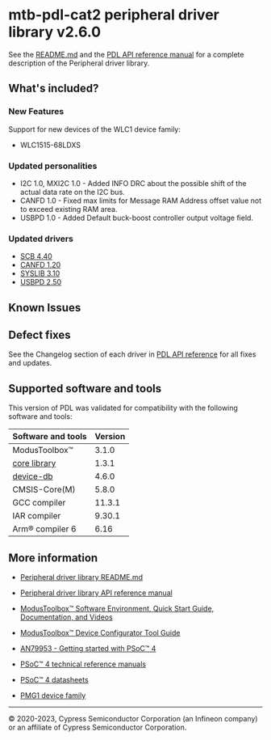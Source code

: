 # mtb-pdl-cat2 peripheral driver library v2.6.0

See the [README.md](./README.md) and the
[PDL API reference manual](https://infineon.github.io/mtb-pdl-cat2/pdl_api_reference_manual/html/index.html)
for a complete description of the Peripheral driver library.

## What's included?

### New Features
Support for new devices of the WLC1 device family:
- WLC1515-68LDXS

### Updated personalities

- I2C 1.0, MXI2C 1.0 - Added INFO DRC about the possible shift of the actual data rate on the I2C bus.
- CANFD 1.0 - Fixed max limits for Message RAM Address offset value not to exceed existing RAM area.
- USBPD 1.0 - Added Default buck-boost controller output voltage field.

### Updated drivers

- [SCB 4.40](https://infineon.github.io/mtb-pdl-cat2/pdl_api_reference_manual/html/group__group__scb.html)
- [CANFD 1.20](https://infineon.github.io/mtb-pdl-cat2/pdl_api_reference_manual/html/group__group__canfd.html)
- [SYSLIB 3.10](https://infineon.github.io/mtb-pdl-cat2/pdl_api_reference_manual/html/group__group__syslib.html)
- [USBPD 2.50](https://infineon.github.io/mtb-pdl-cat2/pdl_api_reference_manual/html/group__group__usbpd.html)

## Known Issues

## Defect fixes

See the Changelog section of each driver in [PDL API reference](https://infineon.github.io/mtb-pdl-cat2/pdl_api_reference_manual/html/modules.html) for all fixes and updates.

## Supported software and tools

This version of PDL was validated for compatibility with the following software and tools:

| Software and tools                                                            | Version      |
| :---                                                                          | :----        |
| ModusToolbox&trade;                                                           |  3.1.0       |
| [core library](https://github.com/Infineon/core-lib)                          |  1.3.1       |
| [device-db](https://github.com/Infineon/device-db)                            |  4.6.0       |
| CMSIS-Core(M)                                                                 |  5.8.0       |
| GCC compiler                                                                  | 11.3.1       |
| IAR compiler                                                                  |  9.30.1      |
| Arm&reg; compiler 6                                                           |  6.16        |

## More information

- [Peripheral driver library README.md](./README.md)

- [Peripheral driver library API reference manual](https://infineon.github.io/mtb-pdl-cat2/pdl_api_reference_manual/html/index.html)

- [ModusToolbox&trade; Software Environment, Quick Start Guide, Documentation, and Videos](https://www.infineon.com/cms/en/design-support/tools/sdk/modustoolbox-software)

- [ModusToolbox&trade; Device Configurator Tool Guide](https://documentation.infineon.com/html/modustoolbox-software/en/latest/tool-guide/ModusToolbox_Device_Configurator_User_Guide.html)

- [AN79953 - Getting started with PSoC&trade; 4](https://www.infineon.com/dgdl/Infineon-AN79953_Getting_Started_with_PSoC_4-ApplicationNotes-v21_00-EN.pdf?fileId=8ac78c8c7cdc391c017d07271fd64bc1&utm_source=cypress&utm_medium=referral&utm_campaign=202110_globe_en_all_integration-an_vanitylink)

- [PSoC&trade; 4 technical reference manuals](https://www.infineon.com/cms/en/search.html#!term=all&view=all&utm_source=cypress&utm_medium=referral&utm_campaign=202110_globe_en_all_integration-doc_search)

- [PSoC&trade; 4 datasheets](https://www.infineon.com/cms/en/search.html#!term=all&view=all&utm_source=cypress&utm_medium=referral&utm_campaign=202110_globe_en_all_integration-doc_search)

- [PMG1 device family](https://www.infineon.com/cms/en/product/universal-serial-bus-usb-power-delivery-controller/usb-c-and-power-delivery/ez-pd-pmg1-portfolio-high-voltage-mcus-usb-c-power-delivery/?utm_source=cypress&utm_medium=referral&utm_campaign=202110_globe_en_all_integration-product_families)

---
© 2020-2023, Cypress Semiconductor Corporation (an Infineon company) or an affiliate of Cypress Semiconductor Corporation.
